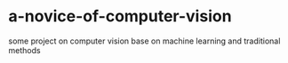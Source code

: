 # a-novice-of-computer-vision
some project on computer vision base on machine learning and traditional methods
